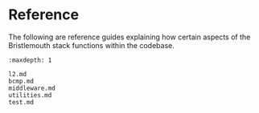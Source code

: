 # Reference

The following are reference guides explaining how certain aspects of the Bristlemouth stack functions within the codebase.

```{toctree}
:maxdepth: 1

l2.md
bcmp.md
middleware.md
utilities.md
test.md
```
